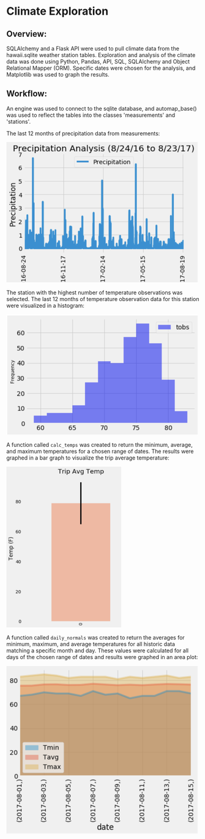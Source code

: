 # Climate Exploration

## Overview: 

SQLAlchemy and a Flask API were used to pull climate data from the hawaii.sqlite weather station tables. Exploration and analysis of the climate data was done using Python, Pandas, API, SQL, SQLAlchemy and Object Relational Mapper (ORM). Specific dates were chosen for the analysis, and Matplotlib was used to graph the results. 

## Workflow:

An engine was used to connect to the sqlite database, and automap_base() was used to reflect the tables into the classes 'measurements' and 'stations'.

The last 12 months of precipitation data from measurements:

<img src="images/precipitation.png" width="500">

The station with the highest number of temperature observations was selected. The last 12 months of temperature observation data for this station were visualized in a histogram: 

<img src="images/tobs.png" width="500">

A function called `calc_temps` was created to return the minimum, average, and maximum temperatures for a chosen range of dates. The results were graphed in a bar graph to visualize the trip average temperature: 

<img src="images/avgTemp.png" width="300">
 
A function called `daily_normals` was created to return the averages for minimum, maximum, and average temperatures for all historic data matching a specific month and day. These values were calculated for all days of the chosen range of dates and results were graphed in an area plot:

<img src="images/dailyNormals.png" width="500">
